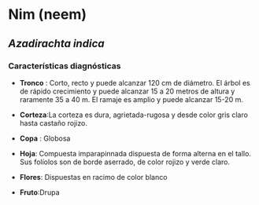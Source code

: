 # Nim (neem)
## *_Azadirachta indica_*
### Características diagnósticas

* **Tronco** : Corto, recto y puede alcanzar 120 cm de diámetro. El árbol es de rápido crecimiento y puede alcanzar 15 a 20 metros de altura y raramente 35 a 40 m. El ramaje es amplio y puede alcanzar 15-20 m. 

* **Corteza**:La corteza es dura, agrietada-rugosa y desde color gris claro hasta castaño rojizo.

* **Copa** : Globosa

* **Hoja**: Compuesta imparapinnada dispuesta de forma alterna en el tallo. Sus folíolos son de borde aserrado, de color rojizo y verde claro.

* **Flores**: Dispuestas en racimo de color blanco

* **Fruto**:Drupa